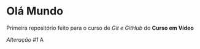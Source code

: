 # Olá Mundo
 Primeira repositório feito para o curso de *Git e GitHub* do **Curso em Vídeo**

*Alteração #1*
A
